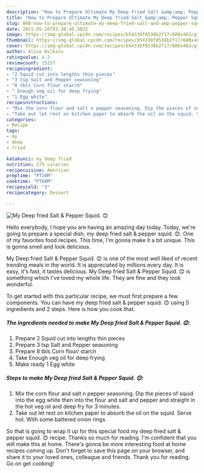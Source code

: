 ```yaml
---
description: "How to Prepare Ultimate My Deep fried Salt &amp;amp; Pepper Squid. 😊"
title: "How to Prepare Ultimate My Deep fried Salt &amp;amp; Pepper Squid. 😊"
slug: 860-how-to-prepare-ultimate-my-deep-fried-salt-and-amp-pepper-squid
date: 2021-05-26T03:38:45.503Z
image: https://img-global.cpcdn.com/recipes/b54338f0538b2f17/680x482cq70/my-deep-fried-salt-pepper-squid-recipe-main-photo.jpg
thumbnail: https://img-global.cpcdn.com/recipes/b54338f0538b2f17/680x482cq70/my-deep-fried-salt-pepper-squid-recipe-main-photo.jpg
cover: https://img-global.cpcdn.com/recipes/b54338f0538b2f17/680x482cq70/my-deep-fried-salt-pepper-squid-recipe-main-photo.jpg
author: Alice Wilkins
ratingvalue: 4.2
reviewcount: 15257
recipeingredient:
- "2 Squid cut into lengths thin pieces"
- "3 tsp Salt and Pepper seasoning"
- "8 tbls Corn flour starch"
- " Enough veg oil for deep frying"
- "1 Egg white"
recipeinstructions:
- "Mix the corn flour and salt n pepper seasoning. Dip the pieces of squid into the egg white then into the flour and salt and pepper and straight in the hot veg oil and deep fry for 3 minutes."
- "Take out let rest on kitchen paper to absorb the oil on the squid. Serve hot. With some battered onion rings."
categories:
- Recipe
tags:
- my
- deep
- fried

katakunci: my deep fried 
nutrition: 275 calories
recipecuisine: American
preptime: "PT10M"
cooktime: "PT60M"
recipeyield: "3"
recipecategory: Dessert

---
```



![My Deep fried Salt &amp; Pepper Squid. 😊](https://img-global.cpcdn.com/recipes/b54338f0538b2f17/680x482cq70/my-deep-fried-salt-pepper-squid-recipe-main-photo.jpg)

Hello everybody, I hope you are having an amazing day today. Today, we're going to prepare a special dish, my deep fried salt &amp; pepper squid. 😊. One of my favorites food recipes. This time, I'm gonna make it a bit unique. This is gonna smell and look delicious.



My Deep fried Salt &amp; Pepper Squid. 😊 is one of the most well liked of recent trending meals in the world. It is appreciated by millions every day. It is easy, it's fast, it tastes delicious. My Deep fried Salt &amp; Pepper Squid. 😊 is something which I've loved my whole life. They are fine and they look wonderful.


To get started with this particular recipe, we must first prepare a few components. You can have my deep fried salt &amp; pepper squid. 😊 using 5 ingredients and 2 steps. Here is how you cook that.

<!--inarticleads1-->

##### The ingredients needed to make My Deep fried Salt &amp; Pepper Squid. 😊:

1. Prepare 2 Squid cut into lengths thin pieces
1. Prepare 3 tsp Salt and Pepper seasoning
1. Prepare 8 tbls Corn flour/ starch
1. Take  Enough veg oil for deep frying
1. Make ready 1 Egg white




<!--inarticleads2-->

##### Steps to make My Deep fried Salt &amp; Pepper Squid. 😊:

1. Mix the corn flour and salt n pepper seasoning. Dip the pieces of squid into the egg white then into the flour and salt and pepper and straight in the hot veg oil and deep fry for 3 minutes.
1. Take out let rest on kitchen paper to absorb the oil on the squid. Serve hot. With some battered onion rings.




So that is going to wrap it up for this special food my deep fried salt &amp; pepper squid. 😊 recipe. Thanks so much for reading. I'm confident that you will make this at home. There's gonna be more interesting food at home recipes coming up. Don't forget to save this page on your browser, and share it to your loved ones, colleague and friends. Thank you for reading. Go on get cooking!

